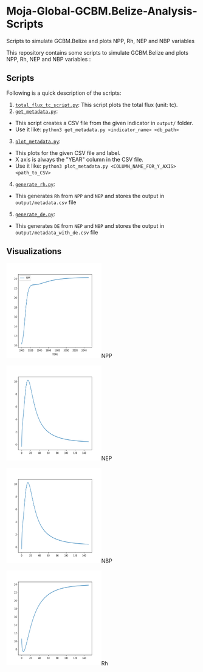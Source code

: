 # Moja-Global-GCBM.Belize-Analysis-Scripts
Scripts to simulate GCBM.Belize and plots NPP, Rh, NEP and NBP variables


This repository contains some scripts to simulate GCBM.Belize and plots NPP, Rh, NEP and NBP variables :

## Scripts

Following is a quick description of the scripts:

1. [`total_flux_tc_script.py`](https://github.com/ankitaS11/Moja-Global-GCBM.Belize-Analysis-Scripts/blob/main/total_flux_tc_script.py): This script plots the total flux (unit: tc).
2. [`get_metadata.py`](https://github.com/ankitaS11/Moja-Global-GCBM.Belize-Analysis-Scripts/blob/main/get_metadata.py):
  - This script creates a CSV file from the given indicator in `output/` folder.
  - Use it like: `python3 get_metadata.py <indicator_name> <db_path>`
3. [`plot_metadata.py`](https://github.com/ankitaS11/Moja-Global-GCBM.Belize-Analysis-Scripts/blob/main/plot_metadata.py):
  - This plots for the given CSV file and label.
  - X axis is always the "YEAR" column in the CSV file.
  - Use it like: `python3 plot_metadata.py <COLUMN_NAME_FOR_Y_AXIS> <path_to_CSV>`
4. [`generate_rh.py`](https://github.com/ankitaS11/Moja-Global-GCBM.Belize-Analysis-Scripts/blob/main/generate_rh.py):
  - This generates `Rh` from `NPP` and `NEP` and stores the output in `output/metadata.csv` file
5. [`generate_de.py`](https://github.com/ankitaS11/Moja-Global-GCBM.Belize-Analysis-Scripts/blob/main/generate_de.py):
  - This generates `DE` from `NEP` and `NBP` and stores the output in `output/metadata_with_de.csv` file

## Visualizations

<img src="output/NPP.png" width=250 height=250>NPP</img>
<br></br>
<img src="output/NEP.png" width=250 height=250>NEP</img>
<br></br>
<img src="output/NBP.png" width=250 height=250>NBP</img>
<br></br>
<img src="output/Rh.png" width=250 height=250>Rh</img>
<br></br>
